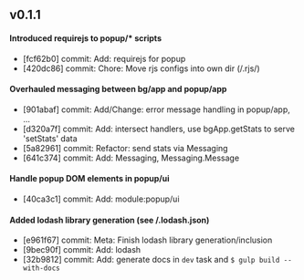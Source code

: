 ## v0.1.1

#### Introduced requirejs to popup/* scripts
- [fcf62b0] commit: Add: requirejs for popup
- [420dc86] commit: Chore: Move rjs configs into own dir (/.rjs/)

#### Overhauled messaging between bg/app and popup/app

- [901abaf] commit: Add/Change: error message handling in popup/app, ...
- [d320a7f] commit: Add: intersect handlers, use bgApp.getStats to serve 'setStats' data
- [5a82961] commit: Refactor: send stats via Messaging
- [641c374] commit: Add: Messaging, Messaging.Message

#### Handle popup DOM elements in popup/ui
- [40ca3c1] commit: Add: module:popup/ui

#### Added lodash library generation (see /.lodash.json)
- [e961f67] commit: Meta: Finish lodash library generation/inclusion
- [9bec90f] commit: Add: lodash
- [32b9812] commit: Add: generate docs in `dev` task and `$ gulp build --with-docs`

